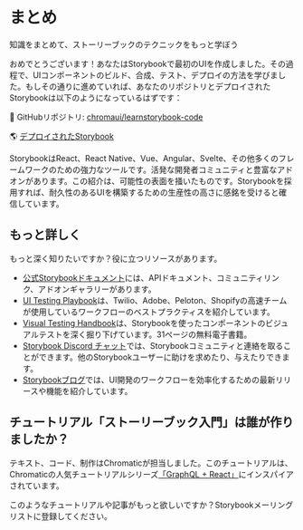 # まとめ
知識をまとめて、ストーリーブックのテクニックをもっと学ぼう

おめでとうございます！あなたはStorybookで最初のUIを作成しました。その過程で、UIコンポーネントのビルド、合成、テスト、デプロイの方法を学びました。もしその通りに進めていれば、あなたのリポジトリとデプロイされたStorybookは以下のようになっているはずです：

📕 GitHubリポジトリ: [chromaui/learnstorybook-code](https://github.com/chromaui/learnstorybook-code)

🌎 [デプロイされたStorybook](https://master--5ccbe484c994280020b6d128.chromatic.com/)

StorybookはReact、React Native、Vue、Angular、Svelte、その他多くのフレームワークのための強力なツールです。活発な開発者コミュニティと豊富なアドオンがあります。この紹介は、可能性の表面を掻いたものです。Storybookを採用すれば、耐久性のあるUIを構築するための生産性の高さに感銘を受けると確信しています。

## もっと詳しく
もっと深く知りたいですか？役に立つリソースがあります。

* [公式Storybookドキュメント](https://storybook.js.org/docs/get-started/install)には、APIドキュメント、コミュニティリンク、アドオンギャラリーがあります。
* [UI Testing Playbook](https://storybook.js.org/blog/ui-testing-playbook/)は、Twilio、Adobe、Peloton、Shopifyの高速チームが使用しているワークフローのベストプラクティスを紹介しています。
* [Visual Testing Handbook](https://storybook.js.org/tutorials/visual-testing-handbook/)は、Storybookを使ったコンポーネントのビジュアルテストを深く掘り下げています。31ページの無料電子書籍。
* [Storybook Discord チャット](https://discord.com/invite/UUt2PJb)では、Storybookコミュニティと連絡を取ることができます。他のStorybookユーザーに助けを求めたり、与えたりできます。
* [Storybookブログ](https://storybook.js.org/blog/)では、UI開発のワークフローを効率化するための最新リリースや機能を紹介しています。

## チュートリアル「ストーリーブック入門」は誰が作りましたか？
テキスト、コード、制作はChromaticが担当しました。このチュートリアルは、Chromaticの人気チュートリアルシリーズ[「GraphQL + React」](https://www.chromatic.com/blog/graphql-react-tutorial-part-1-6/)にインスパイアされています。

このようなチュートリアルや記事がもっと欲しいですか？Storybookメーリングリストに登録してください。
